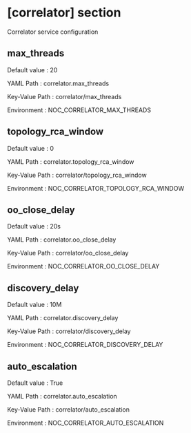 # [correlator] section
Correlator service configuration

## max_threads

Default value
:   20

YAML Path
:   correlator.max_threads

Key-Value Path
:   correlator/max_threads

Environment
:   NOC_CORRELATOR_MAX_THREADS

## topology_rca_window

Default value
:   0

YAML Path
:   correlator.topology_rca_window

Key-Value Path
:   correlator/topology_rca_window

Environment
:   NOC_CORRELATOR_TOPOLOGY_RCA_WINDOW

## oo_close_delay

Default value
:   20s

YAML Path
:   correlator.oo_close_delay

Key-Value Path
:   correlator/oo_close_delay

Environment
:   NOC_CORRELATOR_OO_CLOSE_DELAY

## discovery_delay

Default value
:   10M

YAML Path
:   correlator.discovery_delay

Key-Value Path
:   correlator/discovery_delay

Environment
:   NOC_CORRELATOR_DISCOVERY_DELAY

## auto_escalation

Default value
:   True

YAML Path
:   correlator.auto_escalation

Key-Value Path
:   correlator/auto_escalation

Environment
:   NOC_CORRELATOR_AUTO_ESCALATION
